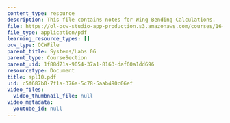 ```yaml
---
content_type: resource
description: This file contains notes for Wing Bending Calculations.
file: https://ol-ocw-studio-app-production.s3.amazonaws.com/courses/16-01-unified-engineering-i-ii-iii-iv-fall-2005-spring-2006/c5f687b07f1a376a5c785aab490c06ef_spl10.pdf
file_type: application/pdf
learning_resource_types: []
ocw_type: OCWFile
parent_title: Systems/Labs 06
parent_type: CourseSection
parent_uid: 1f88d71a-9054-37a1-8163-daf60a1dd696
resourcetype: Document
title: spl10.pdf
uid: c5f687b0-7f1a-376a-5c78-5aab490c06ef
video_files:
  video_thumbnail_file: null
video_metadata:
  youtube_id: null
---
```

